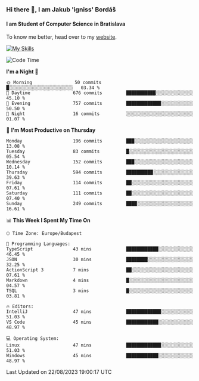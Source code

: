 ### Hi there 👋, I am Jakub 'igniss' Bordáš

#### I am Student of Computer Science in Bratislava
To know me better, head over to my [website](https://bordas.sk).

[![My Skills](https://skillicons.dev/icons?i=js,html,css,figma,svelte,java,kotlin,python,postgresql,typescript,nest,nodejs)](https://bordas.sk)


<!--START_SECTION:waka-->
![Code Time](http://img.shields.io/badge/Code%20Time-1%2C199%20hrs%2013%20mins-blue)

**I'm a Night 🦉** 

```text
🌞 Morning                50 commits          █░░░░░░░░░░░░░░░░░░░░░░░░   03.34 % 
🌆 Daytime                676 commits         ███████████░░░░░░░░░░░░░░   45.10 % 
🌃 Evening                757 commits         █████████████░░░░░░░░░░░░   50.50 % 
🌙 Night                  16 commits          ░░░░░░░░░░░░░░░░░░░░░░░░░   01.07 % 
```
📅 **I'm Most Productive on Thursday** 

```text
Monday                   196 commits         ███░░░░░░░░░░░░░░░░░░░░░░   13.08 % 
Tuesday                  83 commits          █░░░░░░░░░░░░░░░░░░░░░░░░   05.54 % 
Wednesday                152 commits         ███░░░░░░░░░░░░░░░░░░░░░░   10.14 % 
Thursday                 594 commits         ██████████░░░░░░░░░░░░░░░   39.63 % 
Friday                   114 commits         ██░░░░░░░░░░░░░░░░░░░░░░░   07.61 % 
Saturday                 111 commits         ██░░░░░░░░░░░░░░░░░░░░░░░   07.40 % 
Sunday                   249 commits         ████░░░░░░░░░░░░░░░░░░░░░   16.61 % 
```


📊 **This Week I Spent My Time On** 

```text
🕑︎ Time Zone: Europe/Budapest

💬 Programming Languages: 
TypeScript               43 mins             ████████████░░░░░░░░░░░░░   46.45 % 
JSON                     30 mins             ████████░░░░░░░░░░░░░░░░░   32.25 % 
ActionScript 3           7 mins              ██░░░░░░░░░░░░░░░░░░░░░░░   07.61 % 
Markdown                 4 mins              █░░░░░░░░░░░░░░░░░░░░░░░░   04.57 % 
TSQL                     3 mins              █░░░░░░░░░░░░░░░░░░░░░░░░   03.81 % 

🔥 Editors: 
IntelliJ                 47 mins             █████████████░░░░░░░░░░░░   51.03 % 
VS Code                  45 mins             ████████████░░░░░░░░░░░░░   48.97 % 

💻 Operating System: 
Linux                    47 mins             █████████████░░░░░░░░░░░░   51.03 % 
Windows                  45 mins             ████████████░░░░░░░░░░░░░   48.97 % 
```


 Last Updated on 22/08/2023 19:00:17 UTC
<!--END_SECTION:waka-->
